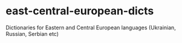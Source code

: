 # east-central-european-dicts
Dictionaries for Eastern and Central European languages (Ukrainian, Russian, Serbian etc)
